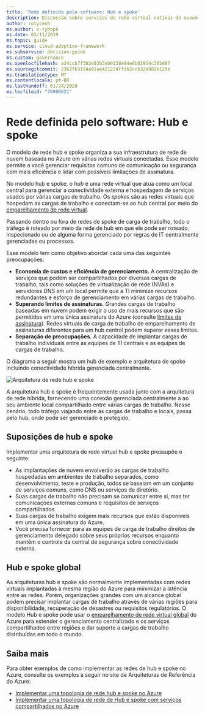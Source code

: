 ```yaml
---
title: 'Rede definida pelo software: Hub e spoke'
description: Discussão sobre serviços de rede virtual nativas de nuvem.
author: rotycenh
ms.author: v-tyhopk
ms.date: 02/11/2019
ms.topic: guide
ms.service: cloud-adoption-framework
ms.subservice: decision-guide
ms.custom: governance
ms.openlocfilehash: a24ccb7f382e03b3eb0138e94e6b02954c36bd87
ms.sourcegitcommit: 2362fb3154a91aa421224ffdb2cc632d982b129b
ms.translationtype: MT
ms.contentlocale: pt-BR
ms.lasthandoff: 01/28/2020
ms.locfileid: "76806621"
---
```

# <a name="software-defined-networking-hub-and-spoke"></a>Rede definida pelo software: Hub e spoke

O modelo de rede hub e spoke organiza a sua infraestrutura de rede de nuvem baseada no Azure em várias redes virtuais conectadas. Esse modelo permite a você gerenciar requisitos comuns de comunicação ou segurança com mais eficiência e lidar com possíveis limitações de assinatura.

No modelo hub e spoke, o _hub_ é uma rede virtual que atua como um local central para gerenciar a conectividade externa e hospedagem de serviços usados por várias cargas de trabalho. Os _spokes_ são as redes virtuais que hospedam as cargas de trabalho e conectam-se ao hub central por meio do [emparelhamento de rede virtual](https://docs.microsoft.com/azure/virtual-network/virtual-network-peering-overview).

Passando dentro ou fora de redes de spoke de carga de trabalho, todo o tráfego é roteado por meio da rede de hub em que ele pode ser roteado, inspecionado ou de alguma forma gerenciado por regras de IT centralmente gerenciadas ou processos.

Esse modelo tem como objetivo abordar cada uma das seguintes preocupações:

- **Economia de custos e eficiência de gerenciamento.** A centralização de serviços que podem ser compartilhados por diversas cargas de trabalho, tais como soluções de virtualização de rede (NVAs) e servidores DNS em um local permite que a TI minimize recursos redundantes e esforço de gerenciamento em várias cargas de trabalho.
- **Superando limites de assinaturas.** Grandes cargas de trabalho baseadas em nuvem podem exigir o uso de mais recursos que são permitidos em uma única assinatura do Azure (consulte [limites de assinatura](https://docs.microsoft.com/azure/azure-subscription-service-limits)). Redes virtuais de carga de trabalho de emparelhamento de assinaturas diferentes para um hub central podem superar esses limites.
- **Separação de preocupações.** A capacidade de implantar cargas de trabalho individuais entre as equipes de TI centrais e as equipes de cargas de trabalho.

O diagrama a seguir mostra um hub de exemplo e arquitetura de spoke incluindo conectividade híbrida gerenciada centralmente.

![Arquitetura de rede hub e spoke](https://docs.microsoft.com/azure/architecture/reference-architectures/hybrid-networking/images/hub-spoke.png)

A arquitetura hub e spoke é frequentemente usada junto com a arquitetura de rede híbrida, fornecendo uma conexão gerenciada centralmente a ao seu ambiente local compartilhado entre várias cargas de trabalho. Nesse cenário, todo tráfego viajando entre as cargas de trabalho e locais, passa pelo hub, onde pode ser gerenciado e protegido.

## <a name="hub-and-spoke-assumptions"></a>Suposições de hub e spoke

Implementar uma arquitetura de rede virtual hub e spoke pressupõe o seguinte:

- As implantações de nuvem envolverão as cargas de trabalho hospedadas em ambientes de trabalho separados, como desenvolvimento, teste e produção, todos se baseiam em um conjunto de serviços comuns, como DNS ou serviços de diretório.
- Suas cargas de trabalho não precisam se comunicar entre si, mas ter comunicações externas comuns e requisitos de serviços compartilhados.
- Suas cargas de trabalho exigem mais recursos que estão disponíveis em uma única assinatura do Azure.
- Você precisa fornecer para as equipes de carga de trabalho direitos de gerenciamento delegado sobre seus próprios recursos enquanto mantêm o controle da central de segurança sobre conectividade externa.

## <a name="global-hub-and-spoke"></a>Hub e spoke global

As arquiteturas hub e spoke são normalmente implementadas com redes virtuais implantadas à mesma região do Azure para minimizar a latência entre as redes. Porém, organizações grandes com um alcance global podem precisar implantar cargas de trabalho através de várias regiões para disponibilidade, recuperação de desastres ou requisitos regulatórios. O modelo Hub e spoke pode usar o [emparelhamento de rede virtual global](https://docs.microsoft.com/azure/virtual-network/virtual-network-peering-overview) do Azure para estender o gerenciamento centralizado e os serviços compartilhados entre regiões e dar suporte a cargas de trabalho distribuídas em todo o mundo.

## <a name="learn-more"></a>Saiba mais

Para obter exemplos de como implementar as redes de hub e spoke no Azure, consulte os exemplos a seguir no site de Arquiteturas de Referência do Azure:

- [Implementar uma topologia de rede hub e spoke no Azure](https://docs.microsoft.com/azure/architecture/reference-architectures/hybrid-networking/hub-spoke)
- [Implementar uma topologia de rede de Hub e spoke com serviços compartilhados no Azure](https://docs.microsoft.com/azure/architecture/reference-architectures/hybrid-networking/shared-services)
